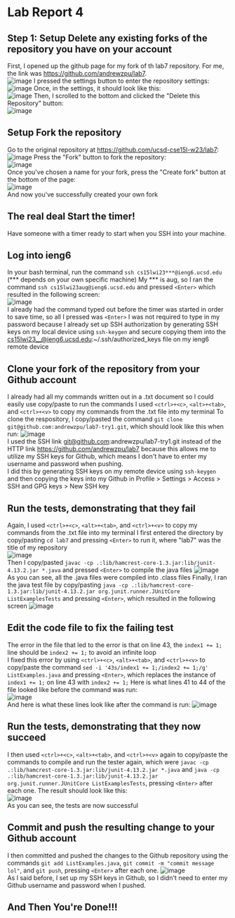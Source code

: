# **Lab Report 4**

## Step 1: Setup Delete any existing forks of the repository you have on your account
First, I opened up the github page for my fork of th lab7 repository. For me, the link was https://github.com/andrewzpu/lab7.  
![image](https://user-images.githubusercontent.com/66804382/221462616-d13fa4b2-188f-4c1d-8b19-eed2b5e9a8e4.png)
I pressed the settings button to enter the repository settings:  
![image](https://user-images.githubusercontent.com/66804382/221462270-aa6e249c-8c9c-47ed-a1ea-b14e8d5850a1.png)
Once, in the settings, it should look like this:  
![image](https://user-images.githubusercontent.com/66804382/221462350-250bc425-41ba-400d-9133-f12370605577.png)
Then, I scrolled to the bottom and clicked the "Delete this Repository" button:  
![image](https://user-images.githubusercontent.com/66804382/221462439-7727af66-8e5d-4da4-bd2f-5c2374544484.png)

## Setup Fork the repository
Go to the original repository at https://github.com/ucsd-cse15l-w23/lab7:  
![image](https://user-images.githubusercontent.com/66804382/221463019-9af97d5e-f02c-40cb-aac9-6d5f7517f5b0.png)
Press the "Fork" button to fork the repository:  
![image](https://user-images.githubusercontent.com/66804382/221463162-7a1c5702-031c-4972-876d-a180af64248c.png)  
Once you've chosen a name for your fork, press the "Create fork" button at the bottom of the page:  
![image](https://user-images.githubusercontent.com/66804382/221463250-9245768e-8a31-46f4-8d1a-2cdcb15ca04f.png)  
And now you've successfully created your own fork

## The real deal Start the timer!
Have someone with a timer ready to start when you SSH into your machine.

## Log into ieng6
In your bash terminal, run the command ```ssh cs15lwi23***@ieng6.ucsd.edu``` (*** depends on your own specific machine) 
My *** is aug, so I ran the command ```ssh cs15lwi23aug@ieng6.ucsd.edu``` and pressed ```<Enter>``` which resulted in the following screen:  
![image](https://user-images.githubusercontent.com/66804382/221473857-76a62cac-d4ba-43b6-8fed-f496d0a0d519.png)  
I already had the command typed out before the timer was started in order to save time, so all I pressed was ```<Enter>```
I was not required to type in my password because I already set up SSH authorization by generating SSH keys on my local device using ```ssh-keygen``` and secure copying them into the cs15lwi23__@ieng6.ucsd.edu:~/.ssh/authorized_keys file on my ieng6 remote device

## Clone your fork of the repository from your Github account
I already had all my commands written out in a .txt document so I could easily use copy/paste to run the commands
I used ```<ctrl>+<c>```, ```<alt>+<tab>```, and ```<ctrl>+<v>``` to copy my commands from the .txt file into my terminal
To clone the respository, I copy/pasted the command ```git clone git@github.com:andrewzpu/lab7-try1.git```, which should look like this when run:
![image](https://user-images.githubusercontent.com/66804382/221475132-44cb1ce0-b545-4eb7-b97f-a244c4478e39.png)  
I used the SSH link git@github.com:andrewzpu/lab7-try1.git instead of the HTTP link https://github.com/andrewzpu/lab7 because this allows me to utilize my SSH keys for Github, which means I don't have to enter my username and password when pushing.  
I did this by generating SSH keys on my remote device using ```ssh-keygen``` and then copying the keys into my Github in Profile > Settings > Access > SSH and GPG keys > New SSH key

## Run the tests, demonstrating that they fail
Again, I used ```<ctrl>+<c>```, ```<alt>+<tab>```, and ```<ctrl>+<v>``` to copy my commands from the .txt file into my terminal
I first entered the directory by copy/pasting ```cd lab7``` and pressing ```<Enter>``` to run it, where "lab7" was the title of my repository  
![image](https://user-images.githubusercontent.com/66804382/221475314-9fc5a89f-068a-4d8d-8871-964b882bdb00.png)  
Then I copy/pasted ```javac -cp .:lib/hamcrest-core-1.3.jar:lib/junit-4.13.2.jar *.java``` and pressed ```<Enter>``` to compile the java files
![image](https://user-images.githubusercontent.com/66804382/221475627-89adaaca-18be-4ee8-8402-87c512c08d67.png)  
As you can see, all the .java files were compiled into .class files
Finally, I ran the java test file by copy/pasting ```java -cp .:lib/hamcrest-core-1.3.jar:lib/junit-4.13.2.jar org.junit.runner.JUnitCore ListExamplesTests``` and pressing ```<Enter>```, which resulted in the following screen
![image](https://user-images.githubusercontent.com/66804382/221475710-66a73021-04ac-4dc6-b405-7d4ec8ef42bf.png)  

## Edit the code file to fix the failing test
The error in the file that led to the error is that on line 43, the ```index1 += 1;``` line should be ```index2 += 1;``` to avoid an infinite loop  
I fixed this error by using ```<ctrl>+<c>```, ```<alt>+<tab>```, and ```<ctrl>+<v>``` to copy/paste the command ```sed -i '43s/index1 += 1;/index2 += 1;/g' ListExamples.java``` and pressing ```<Enter>```, which replaces the instance of ```index1 += 1;``` on line 43 with ```index2 += 1;```
Here is what lines 41 to 44 of the file looked like before the command was run:  
![image](https://user-images.githubusercontent.com/66804382/221476379-3998e850-0fa8-403b-b85d-dffbd62a2c17.png)  
And here is what these lines look like after the command is run:
![image](https://user-images.githubusercontent.com/66804382/221476719-ad37ff33-150d-4eaf-b75b-27ef3becf378.png)  

## Run the tests, demonstrating that they now succeed
I then used ```<ctrl>+<c>```, ```<alt>+<tab>```, and ```<ctrl>+<v>``` again to  copy/paste the commands to compile and run the tester again, which were ```javac -cp .:lib/hamcrest-core-1.3.jar:lib/junit-4.13.2.jar *.java``` and ```java -cp .:lib/hamcrest-core-1.3.jar:lib/junit-4.13.2.jar org.junit.runner.JUnitCore ListExamplesTests```, pressing ```<Enter>``` after each one. The result should look like this:  
![image](https://user-images.githubusercontent.com/66804382/221477155-348a76dd-61f6-452f-b73f-157ea6127fce.png)  
As you can see, the tests are now successful

## Commit and push the resulting change to your Github account
I then committed and pushed the changes to the Github repository using the commands ```git add ListExamples.java```, ```git commit -m "commit message lol"```, and ```git push```, pressing ```<Enter>``` after each one.
![image](https://user-images.githubusercontent.com/66804382/221478828-955886f0-8cf6-4748-ac10-cc64deceba82.png)  
As I said before, I set up my SSH keys in Github, so I didn't need to enter my Github username and password when I pushed.

## And Then You're Done!!!
